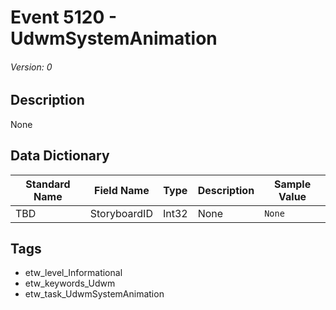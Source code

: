 # Event 5120 - UdwmSystemAnimation
###### Version: 0

## Description
None

## Data Dictionary
|Standard Name|Field Name|Type|Description|Sample Value|
|---|---|---|---|---|
|TBD|StoryboardID|Int32|None|`None`|

## Tags
* etw_level_Informational
* etw_keywords_Udwm
* etw_task_UdwmSystemAnimation